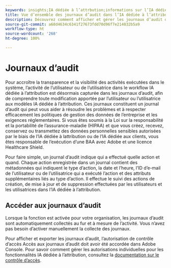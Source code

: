 ```yaml
---
keywords: insights;IA dédiée à l’attrbution;informations sur l’IA dédiée à l’attribution;service de requête AAI;requêtes d’attribution;scores d’attribution
title: Vue d’ensemble des journaux d’audit dans l’IA dédiée à l’attribution
description: Découvrez comment afficher et gérer les journaux d’audit dans l’IA dédiée à l’attribution.
source-git-commit: a68d4634c6341f27673fdd70d96f7e214032b5a9
workflow-type: ht
source-wordcount: '268'
ht-degree: 100%

---
```


# Journaux d’audit

Pour accroître la transparence et la visibilité des activités exécutées dans le système, l’activité de l’utilisateur ou de l’utilisatrice dans le workflow IA dédiée à l’attribution est désormais capturée dans les journaux d’audit, afin de comprendre toute modification apportée par l’utilisateur ou l’utilisatrice aux modèles IA dédiée à l’attribution. Ces journaux constituent un journal d’audit qui peut vous aider à résoudre les problèmes et à respecter efficacement les politiques de gestion des données de l’entreprise et les exigences réglementaires.  Si vous êtes soumis à la Loi sur la responsabilité et la portabilité de l’assurance-maladie (HIPAA) et que vous créez, recevez, conservez ou transmettez des données personnelles sensibles autorisées par le biais de l’IA dédiée à lattribution ou de l’IA dédiée aux clients, vous êtes responsable de l’exécution d’une BAA avec Adobe et une licence Healthcare Shield.

Pour faire simple, un journal d’audit indique qui a effectué quelle action et quand. Chaque action enregistrée dans un journal contient des métadonnées qui indiquent le type d’action, la date et l’heure, l’ID d’e-mail de l’utilisateur ou de l’utilisatrice qui a exécuté l’action et des attributs supplémentaires liés au type d’action. Il effectue le suivi des actions de création, de mise à jour et de suppression effectuées par les utilisateurs et les utilisatrices dans l’IA dédiée à l’attribution.

<!-- [The audit logs selected in the Attribution AI workspace](../../../attribution-ai/aai-data-governance/images/data-governance/audit-logs-cai.png) -->

## Accéder aux journaux d’audit

Lorsque la fonction est activée pour votre organisation, les journaux d’audit sont automatiquement collectés au fur et à mesure de l’activité. Vous n’avez pas besoin d’activer manuellement la collecte des journaux.

Pour afficher et exporter les journaux d’audit, l’autorisation de contrôle d’accès Accès aux journaux d’audit doit avoir été accordée dans Adobe Console. Pour savoir comment gérer les autorisations individuelles pour les fonctionnalités IA dédiée à l’attribution, consultez la [documentation sur le contrôle d’accès](../aai-data-governance/access-controls.md).

